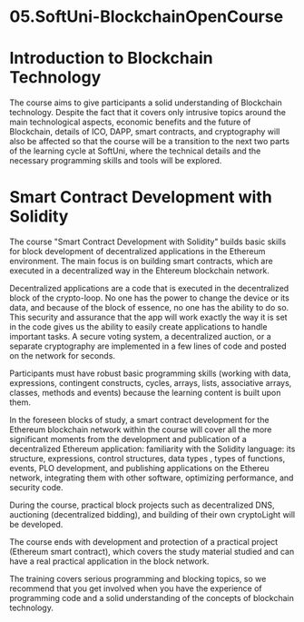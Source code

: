 # 05.SoftUni-BlockchainOpenCourse
# Introduction to Blockchain Technology
The course aims to give participants a solid understanding of Blockchain technology. Despite the fact that it covers only intrusive topics around the main technological aspects, economic benefits and the future of Blockchain, details of ICO, DAPP, smart contracts, and cryptography will also be affected so that the course will be a transition to the next two parts of the learning cycle at SoftUni, where the technical details and the necessary programming skills and tools will be explored.


# Smart Contract Development with Solidity
The course "Smart Contract Development with Solidity" builds basic skills for block development of decentralized applications in the Ethereum environment. The main focus is on building smart contracts, which are executed in a decentralized way in the Ehtereum blockchain network.

Decentralized applications are a code that is executed in the decentralized block of the crypto-loop. No one has the power to change the device or its data, and because of the block of essence, no one has the ability to do so. This security and assurance that the app will work exactly the way it is set in the code gives us the ability to easily create applications to handle important tasks. A secure voting system, a decentralized auction, or a separate cryptography are implemented in a few lines of code and posted on the network for seconds.

Participants must have robust basic programming skills (working with data, expressions, contingent constructs, cycles, arrays, lists, associative arrays, classes, methods and events) because the learning content is built upon them.

In the foreseen blocks of study, a smart contract development for the Ethereum blockchain network within the course will cover all the more significant moments from the development and publication of a decentralized Ethereum application: familiarity with the Solidity language: its structure, expressions, control structures, data types , types of functions, events, PLO development, and publishing applications on the Ethereu network, integrating them with other software, optimizing performance, and security code.

During the course, practical block projects such as decentralized DNS, auctioning (decentralized bidding), and building of their own cryptoLight will be developed.

The course ends with development and protection of a practical project (Ethereum smart contract), which covers the study material studied and can have a real practical application in the block network.

The training covers serious programming and blocking topics, so we recommend that you get involved when you have the experience of programming code and a solid understanding of the concepts of blockchain technology.

